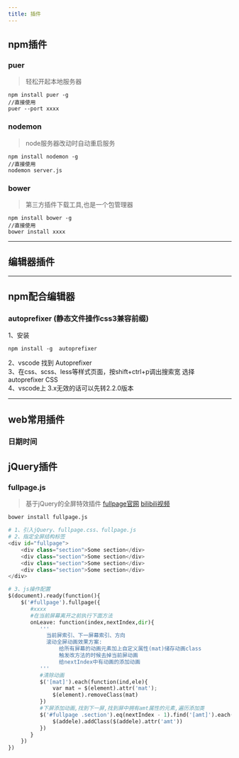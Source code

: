 ```yaml
---
title: 插件
---
```


## npm插件
### puer 
> 轻松开起本地服务器  

```shell
npm install puer -g
//直接使用
puer --port xxxx 
```

### nodemon 
> node服务器改动时自动重启服务  

```shell
npm install nodemon -g
//直接使用
nodemon server.js  
```

### bower 
> 第三方插件下载工具,也是一个包管理器

```shell
npm install bower -g
//直接使用
bower install xxxx
```
---
## 编辑器插件

---
## npm配合编辑器
### autoprefixer (静态文件操作css3兼容前缀)

1、安装
```
npm install -g 	autoprefixer
```
2、vscode 找到 Autoprefixer  
3、在css、scss、less等样式页面，按shift+ctrl+p调出搜索宽 选择 autoprefixer CSS  
4、vscode上 3.x无效的话可以先转2.2.0版本  

---
## web常用插件
### 日期时间

## jQuery插件
### fullpage.js 
> 基于jQuery的全屏特效插件 [fullpage官网](http://fullpage.81hu.com/)  [bilibili视频](https://www.bilibili.com/video/BV1Ks411V7Kg?p=49)

```python
bower install fullpage.js

# 1、引入jQuery、fullpage.css、fullpage.js
# 2、指定全屏结构标签
<div id="fullpage">
    <div class="section">Some section</div>
    <div class="section">Some section</div>
    <div class="section">Some section</div>
    <div class="section">Some section</div>
</div>

# 3、js操作配置
$(document).ready(function(){
    $('#fullpage').fullpage({
       #xxxx
       #在当前屏幕离开之前执行下面方法
       onLeave: function(index,nextIndex,dir){
          '''
            当前屏索引、下一屏幕索引、方向
            滚动全屏动画效果方案:
                给所有屏幕的动画元素加上自定义属性(mat)储存动画class
                触发改方法的时候去掉当前屏动画
                给nextIndex中有动画的添加动画
          '''
          #清除动画
          $('[mat]').each(function(ind,ele){
              var mat = $(element).attr('mat');
              $(element).removeClass(mat)
          })
          #下屏添加动画,找到下一屏,找到屏中拥有amt属性的元素,遍历添加类
          $('#fullpage .section').eq(nextIndex - 1).find('[amt]').each(function(addi,addele){
              $(addele).addClass($(addele).attr('amt'))
          })
       }
    })
})
```




